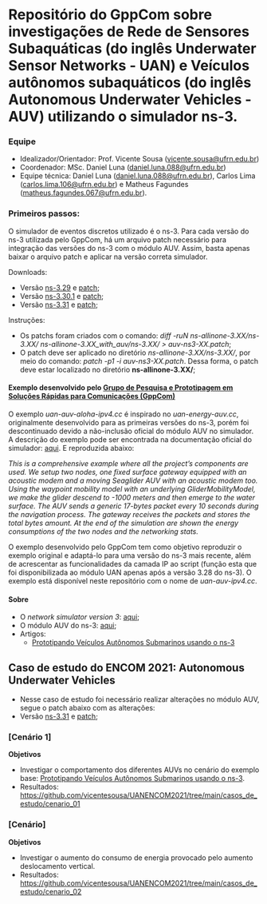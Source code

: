 # Repositório do GppCom sobre investigações de Rede de Sensores Subaquáticas (do inglês Underwater Sensor Networks - UAN) e Veículos autônomos subaquáticos (do inglês Autonomous Underwater Vehicles - AUV) utilizando o simulador ns-3.

### Equipe
 - Idealizador/Orientador: Prof. Vicente Sousa (vicente.sousa@ufrn.edu.br)
 - Coordenador: MSc. Daniel Luna (daniel.luna.088@ufrn.edu.br)  
 - Equipe técnica: Daniel Luna (daniel.luna.088@ufrn.edu.br), Carlos Lima (carlos.lima.106@ufrn.edu.br) e Matheus Fagundes (matheus.fagundes.067@ufrn.edu.br).
 
### Primeiros passos:

O simulador de eventos discretos utilizado é o ns-3. Para cada versão do ns-3 utilizada pelo GppCom, há um arquivo patch necessário para integração das versões do ns-3 com o módulo AUV. Assim, basta apenas baixar o arquivo patch e aplicar na versão correta simulador.  

Downloads:

- Versão [ns-3.29](https://www.nsnam.org/releases/ns-allinone-3.29.tar.bz2) e [patch](https://github.com/vicentesousa/UANENCOM2021/blob/main/patches/auv-ns3-29.patch); 
- Versão [ns-3.30.1](https://www.nsnam.org/releases/ns-allinone-3.30.1.tar.bz2) e [patch](https://github.com/vicentesousa/UANENCOM2021/blob/main/patches/auv-ns3-30-1.patch);
- Versão [ns-3.31](https://www.nsnam.org/releases/ns-allinone-3.31.tar.bz2) e [patch](https://github.com/vicentesousa/UANENCOM2021/blob/main/patches/auv-ns3-31.patch);

Instruções:

- Os patchs foram criados com o comando: *diff -ruN ns-allinone-3.XX/ns-3.XX/ ns-allinone-3.XX_with_auv/ns-3.XX/ > auv-ns3-XX.patch*;
- O patch deve ser aplicado no diretório *ns-allinone-3.XX/ns-3.XX/*, por meio do comando: *patch -p1 -i auv-ns3-XX.patch*. Dessa forma, o patch deve estar localizado no diretório **ns-allinone-3.XX/**;


#### Exemplo desenvolvido pelo [Grupo de Pesquisa e Prototipagem em Soluções Rápidas para Comunicações (GppCom)](http://gppcom.ct.ufrn.br/)

O exemplo *uan-auv-aloha-ipv4.cc* é inspirado no *uan-energy-auv.cc*, originalmente desenvolvido para as primeiras versões do ns-3, porém foi descontinuado devido a não-inclusão oficial do módulo AUV no simulador. A descrição do exemplo pode ser encontrada na documentação oficial do simulador: [aqui](https://www.nsnam.org/docs/release/3.29/models/html/uan.html). E reproduzida abaixo:

*This is a comprehensive example where all the project’s components are used. We setup two nodes, one fixed surface gateway equipped with an acoustic modem and a moving Seaglider AUV with an acoustic modem too. Using the waypoint mobility model with an underlying GliderMobilityModel, we make the glider descend to -1000 meters and then emerge to the water surface. The AUV sends a generic 17-bytes packet every 10 seconds during the navigation process. The gateway receives the packets and stores the total bytes amount. At the end of the simulation are shown the energy consumptions of the two nodes and the networking stats.*

O exemplo desenvolvido pelo GppCom tem como objetivo reproduzir o exemplo original e adaptá-lo para uma versão do ns-3 mais recente, além de acrescentar as funcionalidades da camada IP ao script (função esta que foi disponibilizada ao módulo UAN apenas após a versão 3.28 do ns-3). O exemplo está disponível neste repositório com o nome de *uan-auv-ipv4.cc*.

#### Sobre 
- O *network simulator version 3*: [aqui](https://www.nsnam.org/);
- O módulo AUV do ns-3: [aqui](https://flore.unifi.it/retrieve/handle/2158/1087213/241093/AuvModels.pdf);
- Artigos: 
	- [Prototipando Veículos Autônomos Submarinos usando o ns-3](https://www.researchgate.net/publication/335777545_Prototipando_Veiculos_Autonomos_Submarinos_usando_o_ns-3)

## Caso de estudo do ENCOM 2021: Autonomous Underwater Vehicles 
- Nesse caso de estudo foi necessário realizar alterações no módulo AUV, segue o patch abaixo com as alterações:
- Versão [ns-3.31](https://www.nsnam.org/releases/ns-allinone-3.31.tar.bz2) e [patch](https://github.com/vicentesousa/UANENCOM2021/blob/main/patches/encom_ns3-31.patch);

### [Cenário 1]
**Objetivos**
 - Investigar o comportamento dos diferentes AUVs no cenário do exemplo base: [Prototipando Veículos Autônomos Submarinos usando o ns-3](https://www.researchgate.net/publication/335777545_Prototipando_Veiculos_Autonomos_Submarinos_usando_o_ns-3).
 - Resultados: https://github.com/vicentesousa/UANENCOM2021/tree/main/casos_de_estudo/cenario_01
 
### [Cenário]
**Objetivos**
 - Investigar o aumento do consumo de energia provocado pelo aumento deslocamento vertical.
 - Resultados: https://github.com/vicentesousa/UANENCOM2021/tree/main/casos_de_estudo/cenario_02
<!---
comentário
-->

